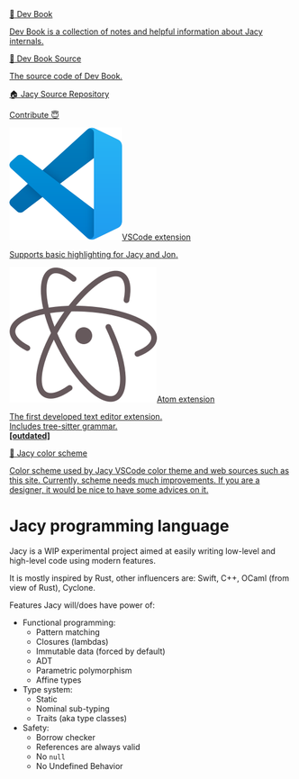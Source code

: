 <div class="books">
    <a class="book-link" href="/Jacy-Dev-Book">
        <span class="title">📓 Dev Book</span>
        <p class="description">
            Dev Book is a collection of notes and helpful information about <span class="jacy-logo">Jacy</span> internals.
        </p>
    </a>
    <a class="book-link" href="https://github.com/jacylang/Jacy-Dev-Book">
        <span class="title">📝 Dev Book Source</span>
        <p class="description">
            The source code of Dev Book.
        </p>
    </a>
    <a class="book-link" href="https://github.com/jacylang/Jacy">
        <span class="title">🏠 <span class="jacy-logo">Jacy</span> Source Repository</span>
        <p class="description">
            Contribute 😇
        </p>
    </a>
    <a class="book-link" href="https://marketplace.visualstudio.com/items?itemName=jacy-lang.jacy-lang">
        <span class="title"><img src="assets/img/vscode.svg"><span>VSCode extension</span></span>
        <p class="description">
            Supports basic highlighting for <span class="jacy-logo">Jacy</span> and <span class="jacy-logo">Jon</span>.
        </p>
    </a>
    <a class="book-link" href="https://atom.io/packages/language-jacy">
        <span class="title"><img src="assets/img/atom.svg"><span>Atom extension</span></span>
        <p class="description">
            The first developed text editor extension.<br>
            Includes tree-sitter grammar.<br>
            <b>[outdated]</b>
        </p>
    </a>
    <a class="book-link" href="/color-scheme">
        <span class="title">🎨 <span class="jacy-logo">Jacy</span> color scheme</span>
        <p class="description">
            Color scheme used by <span class="jacy-logo">Jacy</span> VSCode color theme and web sources such as this site. Currently, scheme needs much improvements. If you are a designer, it would be nice to have some advices on it.
        </p>
    </a>
</div>

# <span class="jacy-logo">Jacy</span> programming language

<span class="jacy-logo">Jacy</span> is a WIP experimental project aimed at easily writing low-level and high-level code using modern features.

It is mostly inspired by <span class="rust-logo">Rust</span>, other influencers are: Swift, C++, OCaml (from view of Rust), Cyclone.

Features <span class="jacy-logo">Jacy</span> will/does have power of:

- Functional programming:
  - Pattern matching
  - Closures (lambdas)
  - Immutable data (forced by default)
  - ADT
  - Parametric polymorphism
  - Affine types
- Type system:
  - Static
  - Nominal sub-typing
  - Traits (aka type classes)
- Safety:
  - Borrow checker
  - References are always valid
  - No `null`
  - No Undefined Behavior
